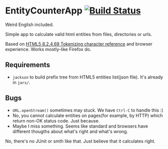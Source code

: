 # EntityCounterApp [![Build Status](https://travis-ci.org/AlexTalker/EntityCounterApp.svg?branch=master)](https://travis-ci.org/AlexTalker/EntityCounterApp)

Weird English included.

Simple app to calculate valid html entities from files, directories or urls.

Based on [HTML5 8.2.4.69 Tokenizing character reference](http://www.w3.org/TR/html5/syntax.html#additional-allowed-character) and browser experience. Works mostly-like Firefox do.

## Requirements
- `jackson` to build prefix tree from HTML5 entities list(json file). It's already in `jars/`.

## Bugs
- `URL.openStream()` sometimes may stuck. We have `Ctrl-C` to handle this :)
- No, you cannot calculate entities on pages(for example, by HTTP) which return non-OK status code. Just because.
- Maybe I miss something. Seems like standard and browsers have different thougths about what's right and what's wrong.

No, there's no JUnit or smth like that. Just believe that it calculates right.
